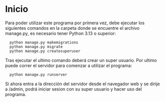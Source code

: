 # Inicio

Para poder utilizar este programa por primera vez, debe ejecutar los siguientes comandos en la carpeta donde se encuentre el archivo manage.py, es necesario tener Python 3.13 o superior:

```
  python manage.py makemigrations
  python manage.py migrate
  python manage.py createsuperuser
```

Tras ejecutar el ultimo comando deberá crear un super usuario. Por ultimo puede correr el servidor para comenzar a utilizar el programa:

```
  python manage.py runserver
```

Si ahora entra a la dirección del servidor desde el navegador web y se dirije a /admin, podrá iniciar sesion con su super usuario y hacer uso del programa.
